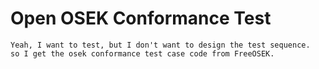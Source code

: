 # Open OSEK Conformance Test
	Yeah, I want to test, but I don't want to design the test sequence.
	so I get the osek conformance test case code from FreeOSEK.
	
	